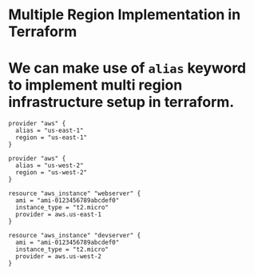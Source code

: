 # Multiple Region Implementation in Terraform

# We can make use of `alias` keyword to implement multi region infrastructure setup in terraform.

```
provider "aws" {
  alias = "us-east-1"
  region = "us-east-1"
}

provider "aws" {
  alias = "us-west-2"
  region = "us-west-2"
}

resource "aws_instance" "webserver" {
  ami = "ami-0123456789abcdef0"
  instance_type = "t2.micro"
  provider = aws.us-east-1
}

resource "aws_instance" "devserver" {
  ami = "ami-0123456789abcdef0"
  instance_type = "t2.micro"
  provider = aws.us-west-2
}
```